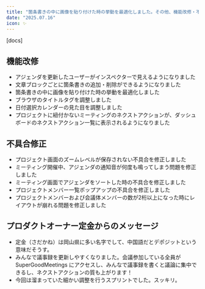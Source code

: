```yaml
---
title: "箇条書きの中に画像を貼り付けた時の挙動を最適化しました。その他、機能改修・不具合修正を行いました"
date: "2025.07.16"
icon: ✨
---
```


[docs]

## 機能改修

- アジェンダを更新したユーザーがインスペクターで見えるようになりました
- 文章ブロックごとに箇条書きの追加・削除ができるようになりました
- 箇条書きの中に画像を貼り付けた時の挙動を最適化しました
- ブラウザのタイトルタグを調整しました
- 日付選択カレンダーの見た目を調整しました
- プロジェクトに紐付かないミーティングのネクストアクションが、ダッシュボードのネクストアクション一覧に表示されるようになりました

## 不具合修正

- プロジェクト画面のズームレベルが保存されない不具合を修正しました
- ミーティング開催中、アジェンダの通知音が何度も鳴ってしまう問題を修正しました
- ミーティング画面でアジェンダをソートした時の不具合を修正しました
- プロジェクトメンバー一覧ポップアップの不具合を修正しました
- プロジェクトメンバーおよび会議体メンバーの数が2桁以上になった時にレイアウトが崩れる問題を修正しました

## プロダクトオーナー定金からのメッセージ

- 定金（さだかね）は岡山県に多い名字でして、中国語だとデポジットという意味だそうす。
- みんなで議事録を更新しやすくなりました。会議参加している全員が SuperGoodMeetings にアクセスし、みんなで議事録を書くと議論に集中できるし、ネクストアクションの質も上がります！
- 今回は溜まっていた細かい調整を行うスプリントでした。スッキリ。